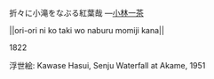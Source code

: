 折々に小滝をなぶる紅葉哉
—[小林一茶](https://ja.wikipedia.org/wiki/小林一茶)

||ori-ori ni ko taki wo naburu momiji kana||

1822

浮世絵: Kawase Hasui, Senju Waterfall at Akame, 1951
